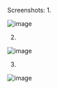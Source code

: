 Screenshots:
1. 

![image](https://github.com/cse-purushothamanb/GeoHierarchy-Spinner-Selection/assets/143436614/8bad1fdf-cd20-4b1d-bf84-df0890ecba03)

2.

![image](https://github.com/cse-purushothamanb/GeoHierarchy-Spinner-Selection/assets/143436614/ba0c5123-c9b8-4792-96ac-4532bb49efd6)

3.

![image](https://github.com/cse-purushothamanb/GeoHierarchy-Spinner-Selection/assets/143436614/0d286955-e6cb-40f8-8c12-b954638f49fc)

